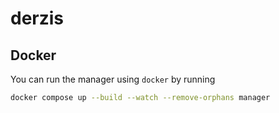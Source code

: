 # derzis


## Docker

You can run the manager using `docker` by running

```bash
docker compose up --build --watch --remove-orphans manager
```
